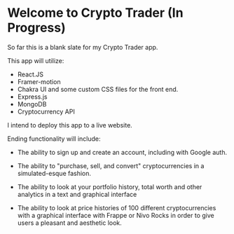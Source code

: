 # Welcome to Crypto Trader (In Progress)

So far this is a blank slate for my Crypto Trader app.

This app will utilize:
- React.JS
- Framer-motion
- Chakra UI and some custom CSS files for the front end.
- Express.js
- MongoDB
- Cryptocurrency API


I intend to deploy this app to a live website.

Ending functionality will include:

-   The ability to sign up and create an account, including with Google auth.

-   The ability to "purchase, sell, and convert" cryptocurrencies in a simulated-esque fashion.

-   The ability to look at your portfolio history, total worth and other analytics in a text and graphical interface

-   The ability to look at price histories of 100 different cryptocurrencies with a graphical interface with Frappe or Nivo Rocks in order to give users a pleasant and aesthetic look.
